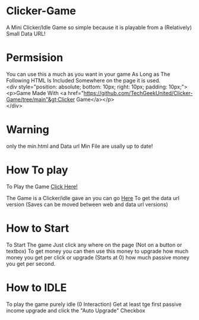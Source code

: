 # Clicker-Game
A Mini Clicker/Idle Game so simple because it is playable from a (Relatively) Small Data URL!

# Permsision
You can use this a much as you want in your game As Long as The Following HTML Is Included Somewhere on the page it is used.<br>
&lt;div style="position: absolute; bottom: 10px; right: 10px; padding: 10px;"&gt;<br>
  &lt;p&gt;Game Made With &lt;a href="https://github.com/TechGeekUnited/Clicker-Game/tree/main"&gt;Clicker Game&lt;/a&gt;&lt;/p&gt;<br>
&lt;/div&gt;


# Warning
only the min.html and Data url Min File are usally up to date!

# How To play

To Play the Game [Click Here!](https://techgeekunited.github.io/Clicker-Game/min.html)

The Game is a Clicker/idle gave an you can go [Here](https://github.com/TechGeekUnited/Clicker-Game/blob/main/Data%20url%20Save%20Editor.txt) To get the data url version (Saves can be moved between web and data url versions)

# How to Start
To Start The game Just click any where on the page (Not on a button or textbox) To get money you can then use this money to upgrade how much money you get per click or upgrade (Starts at 0) how much passive money you get per second.

# How to IDLE
To play the game purely idle (0 Interaction) Get at least tge first passive income upgrade and click the "Auto Upgrade" Checkbox
